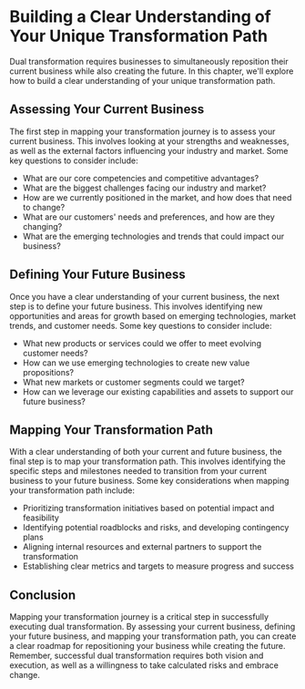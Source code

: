 Building a Clear Understanding of Your Unique Transformation Path
=================================================================================================================

Dual transformation requires businesses to simultaneously reposition their current business while also creating the future. In this chapter, we'll explore how to build a clear understanding of your unique transformation path.

Assessing Your Current Business
-------------------------------

The first step in mapping your transformation journey is to assess your current business. This involves looking at your strengths and weaknesses, as well as the external factors influencing your industry and market. Some key questions to consider include:

* What are our core competencies and competitive advantages?
* What are the biggest challenges facing our industry and market?
* How are we currently positioned in the market, and how does that need to change?
* What are our customers' needs and preferences, and how are they changing?
* What are the emerging technologies and trends that could impact our business?

Defining Your Future Business
-----------------------------

Once you have a clear understanding of your current business, the next step is to define your future business. This involves identifying new opportunities and areas for growth based on emerging technologies, market trends, and customer needs. Some key questions to consider include:

* What new products or services could we offer to meet evolving customer needs?
* How can we use emerging technologies to create new value propositions?
* What new markets or customer segments could we target?
* How can we leverage our existing capabilities and assets to support our future business?

Mapping Your Transformation Path
--------------------------------

With a clear understanding of both your current and future business, the final step is to map your transformation path. This involves identifying the specific steps and milestones needed to transition from your current business to your future business. Some key considerations when mapping your transformation path include:

* Prioritizing transformation initiatives based on potential impact and feasibility
* Identifying potential roadblocks and risks, and developing contingency plans
* Aligning internal resources and external partners to support the transformation
* Establishing clear metrics and targets to measure progress and success

Conclusion
----------

Mapping your transformation journey is a critical step in successfully executing dual transformation. By assessing your current business, defining your future business, and mapping your transformation path, you can create a clear roadmap for repositioning your business while creating the future. Remember, successful dual transformation requires both vision and execution, as well as a willingness to take calculated risks and embrace change.
